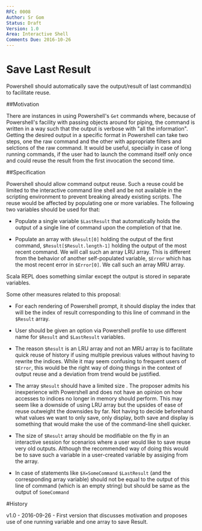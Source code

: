 ```yaml
---
RFC: 0008
Author: Sr Gom
Status: Draft
Version: 1.0
Area: Interactive Shell
Comments Due: 2016-10-26
---
```


# Save Last Result

Powershell should automatically save the output/result of last command(s) to facilitate reuse.

##Motivation

There are instances in using Powershell's `Get` commands where, because of Powershell's facility with passing objects around for piping, the command is written in a way such that the output is verbose with "all the information". Getting the desired output in a specific format in Powershell can take two steps, one the raw command and the other with appropriate filters and selctions of the raw command. It would be useful, specially in case of long running commands, if the user had to launch the command itself only once and could reuse the result from the first invocation the second time. 

##Specification

Powershell should allow command output reuse. Such a reuse could be limited to the interactive command line shell and be not available in the scripting environment to prevent breaking already existing scripts. The reuse would be affected by populating one or more variables. The following two variables should be used for that:

* Populate a single variable `$LastResult` that automatically holds the output of a single line of command upon the completion of that lne.

* Populate an array with `$Result[0]` holding the output of the first command, `$Result[$Result.length-1]` holding the output of the most recent command. We will call such an array LRU array. This is different from the behavior of another self-populated variable, `$Error` which has the most recent error in `$Error[0]`. We call such an array MRU array. 

Scala REPL does something similar except the output is stored in separate variables. 

Some other measures related to this proposal:

* For each rendering of Powershell prompt, it should display the index that will be the index of result corresponding to this line of command in the `$Result` array.

* User should be given an option via Powershell profile to use different name for `$Result` and `$LastResult` variables. 

* The reason `$Result` is an LRU array and not an MRU array is to facilitate quick reuse of history if using multiple previous values without having to rewrite the indices. While it may seem confusing to frequent users of `$Error`, this would be the right way of doing things in the context of output reuse and a deviation from trend would be justified. 

* The array `$Result` should have a limited size . The proposer admits his inexperience with Powershell and does not have an opinion on how accesses to indices no longer in memory should perform. This may seem like a downside of using LRU array but the upsides of ease of reuse outweight the downsides by far. Not having to decide beforehand what values we want to only save, only display, both save and display is something that would make the use of the command-line shell quicker. 

* The size of `$Result` array should be modifiable on the fly in an interactive session for scenarios where a user would like to save reuse very old outputs. Although the recommended way of doing this would be to save such a variable in a user-created variable by assiging from the array.

* In case of statements like `$X=SomeCommand` `$LastResult` (and the corresponding array variable) should not be equal to the output of this line of command (which is an empty string) but should be same as the output of `SomeCommand`

#History

v1.0 - 2016-09-26 - First version that discusses motivation and proposes use of one running variable and one array to save Result.
